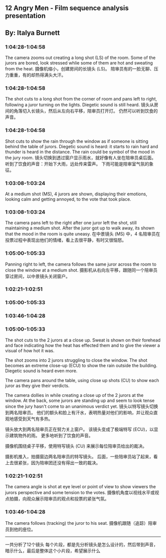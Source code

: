 ## 12 Angry Men - Film sequence analysis presentation

## By: Italya Burnett

### 1:04:28-1:04:58

The camera zooms out creating a long shot (LS) of the room. Some of the jurors are bored, look stressed whlie some of them are hot and sweating from the heat.
摄像机缩小，创建房间的长镜头 (LS)。 
陪审员有的一脸无聊、压力重重，有的却热得满头大汗。

### 1:04:28-1:04:58

The shot cuts to a long shot from the corner of room and pans left to right, following a juror turning on the lights. Diegetic sound is still heard.
镜头从房间的角落切入长镜头，然后从左向右平移，陪审员打开灯。 仍然可以听到饮食的声音。
### 1:04:28-1:04:58

Shot cuts to show the rain through the window as if someone is sitting behind the table of jurors. Diegetic sound is heard: it starts to rain hard and thunder is heard in the distance. The rain could be symbol of the mood in the jury room.
镜头切换到透过窗户显示雨水，就好像有人坐在陪审员桌后面。 听到了饮食的声音：开始下大雨，远处传来雷声。 下雨可能是陪审室气氛的象征。
### 1:03:08-1:03:24

At a medium shot (MS), 4 jurors are shown, displaying their emotions, looking calm and getting annoyed, to the vote that took place.

### 1:03:08-1:03:24

The camera pans left to the right after one juror left the shot, still maintaining a medium shot. After the juror got up to walk away, its shown that the mood in the room is quite uneasy.
在中景镜头 (MS) 中，4 名陪审员在投票过程中表现出他们的情绪，看上去很平静，有时又很恼怒。
### 1:05:00-1:05:33

Panning right to left, the camera follows the same juror across the room to close the window at a medium shot.
摄影机从右向左平移，跟随同一个陪审员穿过房间，以中景镜头关闭窗户。
### 1:02:21-1:02:51

### 1:05:00-1:05:33

### 1:03:46-1:04:28

### 1:05:00-1:05:33

The shot cuts to the 2 jurors at a close up. Sweat is shown on their forehead and face indicating how the heat has effected them and to give the viewer a visual of how hot it was.

The shot zooms into 2 jurors struggling to close the window. The shot becomes an extreme close-up (ECU) to show the rain outside the building. Diegetic sound is heard even more.

The camera pans around the table, using close up shots (CU) to show each juror as they give their verdicts.

The camera dollies in while creating a close up of the 2 jurors at the window. At the back, some jurors are standing up and seem to look tense since the jury hasn't come to an unanimous verdict yet.
镜头以特写镜头切换到两名陪审员。 他们的额头和脸上有汗水，表明热量对他们的影响，并让观众直观地感受到天气有多热。

镜头放大到两名陪审员正在努力关上窗户。 该镜头变成了极端特写 (ECU)，以显示建筑物外的雨。 更多地听到了饮食的声音。

摄像机围绕桌子平移，使用特写镜头 (CU) 来展示每位陪审员给出的裁决。

摄影机推入，拍摄窗边两名陪审员的特写镜头。 后面，一些陪审员站了起来，看上去很紧张，因为陪审团还没有得出一致的裁决。
### 1:02:21-1:02:51

The camera angle is shot at eye level or point of view to show viewers the jurors perspective and some tension to the votes.
摄像机角度以视线水平或视点拍摄，向观众展示陪审员的观点和投票的紧张气氛。
### 1:03:46-1:04:28

The camera follows (tracking) the juror to his seat.
摄像机跟随（追踪）陪审员到他的座位。


---
一共分析了12个镜头
每个片段，都是先分析镜头是怎么设计的，然后带到声音，暗示什么，最后是整体这个小片段，希望展示什么